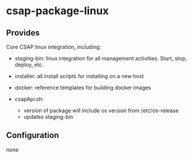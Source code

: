 
# csap-package-linux

## Provides
Core CSAP linux integration, including:

- staging-bin: linux integration for all management activities. Start, stop, deploy, etc.

- installer: all install scripts for installing on a new host

- docker: reference templates for building docker images

- csapApi.sh: 
	- version of package will include os version from /etc/os-release
	- updates staging-bin

## Configuration

none